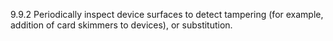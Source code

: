 9.9.2 Periodically inspect device surfaces to detect tampering (for example, addition of card skimmers to devices), or substitution.
